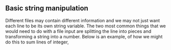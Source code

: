 ## Basic string manipulation

Different files may contain different information and we may not just want each line to be its own string variable.
The two most common things that we would need to do with a file input are splitting the line into pieces and transforming a string into a number. 
Below is an example, of how we might do this to sum lines of integer,
